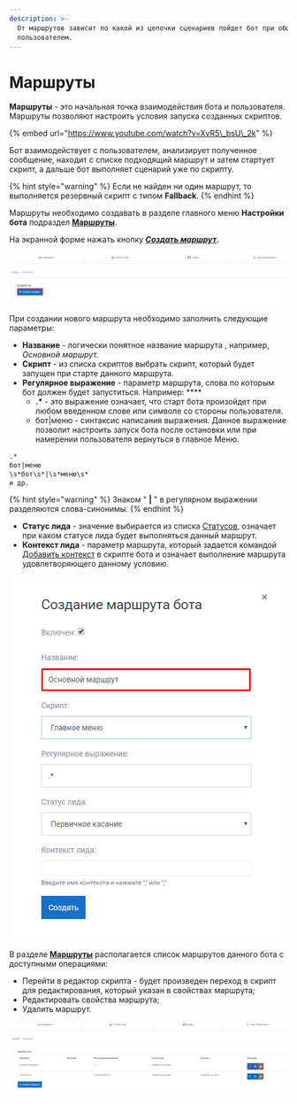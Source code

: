 ```yaml
---
description: >-
  От маршрутов зависит по какой из цепочки сценариев пойдет бот при общении с
  пользователем.
---
```


# Маршруты

**Маршруты** - это начальная точка взаимодействия бота и пользователя. Маршруты позволяют настроить условия запуска созданных скриптов. 

{% embed url="https://www.youtube.com/watch?v=XvR5\_bsU\_2k" %}



Бот взаимодействует с пользователем, анализирует полученное сообщение, находит с списке подходящий маршрут и затем стартует скрипт, а дальше бот выполняет сценарий уже по скрипту.

{% hint style="warning" %}
Если не найден ни один маршрут, то выполняется резервный скрипт с типом **Fallback**.
{% endhint %}

Маршруты необходимо создавать в разделе главного меню **Настройки бота** подраздел [**Маршруты**](https://app.metabot24.com/route).

На экранной форме нажать кнопку [_**Создать маршрут**_](https://app.metabot24.com/route/create)**.**

![&#x420;&#x430;&#x437;&#x434;&#x435;&#x43B; &quot;&#x41C;&#x430;&#x440;&#x448;&#x440;&#x443;&#x442;&#x44B;&quot;](../.gitbook/assets/image%20%2841%29.png)

При создании  нового маршрута необходимо заполнить следующие параметры:

* **Название** - логически понятное название маршрута , например, _Основной маршрут._
* **Скрипт** - из списка скриптов выбрать скрипт, который будет запущен при старте данного маршрута.
* **Регулярное выражение** - параметр маршрута, слова по которым бот должен будет запуститься.  Например: ****
  *  **.\*** - это выражение означает, что старт бота произойдет при любом введенном слове или символе со стороны пользователя.
  * бот\|меню - синтаксис написания выражения. Данное выражение позволит настроить запуск бота после остановки или при намерении пользователя вернуться в главное Меню.

```text
.*
бот|меню
\s*бот\s*|\s*меню\s*
и др.
```

{% hint style="warning" %}
Знаком " **\|** " в регулярном выражении разделяются слова-синонимы.
{% endhint %}

* **Статус лида** - значение выбирается из списка [Статусов](https://metabot.gitbook.io/documentation/panel-upravleniya-botom/statusy), означает при каком статусе лида будет выполняться данный маршрут. 
* **Контекст лида** - параметр маршрута, который задается командой [Добавить контекст](https://metabot.gitbook.io/documentation/komandy/dobavit-kontekst) в скрипте бота и означает выполнение маршрута удовлетворяющего данному условию.

![&#x424;&#x43E;&#x440;&#x43C;&#x430; &#x441;&#x432;&#x43E;&#x439;&#x441;&#x442;&#x432; &#x43C;&#x430;&#x440;&#x448;&#x440;&#x443;&#x442;&#x430;](../.gitbook/assets/image%20%2892%29.png)

В разделе [**Маршруты**](https://app.metabot24.com/route) располагается список маршрутов данного бота с доступными операциями:

* Перейти в редактор скрипта - будет произведен переход в скрипт для редактирования, который указан в свойствах маршрута;
* Редактировать свойства маршрута;
* Удалить маршрут.

![&#x41E;&#x43F;&#x435;&#x440;&#x430;&#x446;&#x438;&#x438; &#x434;&#x43B;&#x44F; &#x441;&#x43F;&#x438;&#x441;&#x43A;&#x430; &#x41C;&#x430;&#x440;&#x448;&#x440;&#x443;&#x442;&#x43E;&#x432;](../.gitbook/assets/image%20%2863%29.png)


